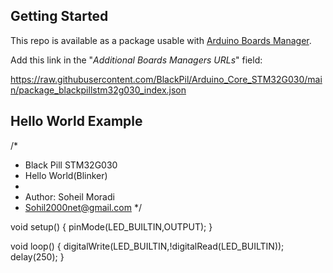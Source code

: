 ## Getting Started

This repo is available as a package usable with [Arduino Boards Manager](https://www.arduino.cc/en/guide/cores).

Add this link in the "*Additional Boards Managers URLs*" field:

https://raw.githubusercontent.com/BlackPil/Arduino_Core_STM32G030/main/package_blackpillstm32g030_index.json


## Hello World Example

/*
 * Black Pill STM32G030
 * Hello World(Blinker)
 * 
 * Author: Soheil Moradi
 * Sohil2000net@gmail.com
 */

void setup() {
pinMode(LED_BUILTIN,OUTPUT);
}

void loop() {
digitalWrite(LED_BUILTIN,!digitalRead(LED_BUILTIN));
delay(250);
}

